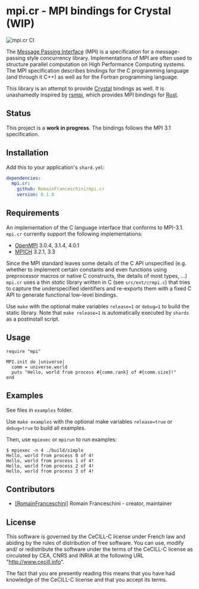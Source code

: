 # mpi.cr - MPI bindings for Crystal (WIP)

![mpi.cr CI](https://github.com/RomainFranceschini/mpi.cr/workflows/mpi.cr%20CI/badge.svg?branch=master)

The [Message Passing Interface](http://www.mpi-forum.org) (MPI) is a specification for a
message-passing style concurrency library. Implementations of MPI are often used to structure parallel computation on High Performance Computing systems. The MPI specification describes bindings for the C programming language (and through it C++) as well as for the Fortran programming language. 

This library is an attempt to provide [Crystal](https://crystal-lang.org) bindings as well. It is unashamedly inspired by [rsmpi](https://github.com/bsteinb/rsmpi), which provides MPI bindings for [Rust](https://www.rust-lang.org).

## Status

This project is a **work in progress**. The bindings follows the MPI 3.1 specification.

## Installation

Add this to your application's `shard.yml`:

```yaml
dependencies:
  mpi.cr:
    github: RomainFranceschini/mpi.cr
    version: 0.1.0
```

## Requirements

An implementation of the C language interface that conforms to MPI-3.1. `mpi.cr` currently support the following implementations:

- [OpenMPI](https://www.open-mpi.org) 3.0.4, 3.1.4, 4.0.1
- [MPICH](https://www.mpich.org) 3.2.1, 3.3

Since the MPI standard leaves some details of the C API unspecified (e.g. whether to implement certain constants and even functions using preprocessor macros or native C constructs, the details of most types, ...) `mpi.cr` uses a thin *static* library written in C (see `src/ext/crmpi.c`) that tries to capture the underspecified identifiers and re-exports them with a fixed C API to generate functional low-level bindings. 

Use `make` with the optional make variables `release=1` or `debug=1` to build the static library. Note that `make release=1` is automatically executed by `shards` as a postinstall script.

## Usage

```crystal
require "mpi"

MPI.init do |universe|
  comm = universe.world
  puts "Hello, world from process #{comm.rank} of #{comm.size}!"
end
```

## Examples

See files in `examples` folder.

Use `make examples` with the optional make variables `release=true` or `debug=true` to build all examples.

Then, use `mpiexec` or `mpirun` to run examples:

```
$ mpiexec -n 4 ./build/simple
Hello, world from process 0 of 4!
Hello, world from process 1 of 4!
Hello, world from process 2 of 4!
Hello, world from process 3 of 4!
```

## Contributors

- [[RomainFranceschini]](https://github.com/[RomainFranceschini]) Romain Franceschini - creator, maintainer

## License

This software is governed by the CeCILL-C license under French law and
abiding by the rules of distribution of free software.  You can use,
modify and/ or redistribute the software under the terms of the CeCILL-C
license as circulated by CEA, CNRS and INRIA at the following URL
"http://www.cecill.info".

The fact that you are presently reading this means that you have had
knowledge of the CeCILL-C license and that you accept its terms.
